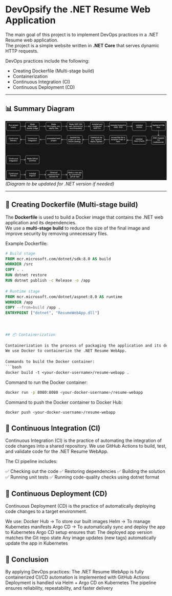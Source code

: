 # DevOpsify the .NET Resume Web Application

The main goal of this project is to implement DevOps practices in a .NET Resume web application.  
The project is a simple website written in **.NET Core** that serves dynamic HTTP requests.

DevOps practices include the following:

- Creating Dockerfile (Multi-stage build)
- Containerization
- Continuous Integration (CI)
- Continuous Deployment (CD)

---

## 📊 Summary Diagram
![alt text](image-1.png)
*(Diagram to be updated for .NET version if needed)*

---

## 🐳 Creating Dockerfile (Multi-stage build)

The **Dockerfile** is used to build a Docker image that contains the .NET web application and its dependencies.  
We use a **multi-stage build** to reduce the size of the final image and improve security by removing unnecessary files.

Example Dockerfile:

```dockerfile
# Build stage
FROM mcr.microsoft.com/dotnet/sdk:8.0 AS build
WORKDIR /src
COPY . .
RUN dotnet restore
RUN dotnet publish -c Release -o /app

# Runtime stage
FROM mcr.microsoft.com/dotnet/aspnet:8.0 AS runtime
WORKDIR /app
COPY --from=build /app .
ENTRYPOINT ["dotnet", "ResumeWebApp.dll"]



## 📦 Containerization

Containerization is the process of packaging the application and its dependencies into a container.
We use Docker to containerize the .NET Resume WebApp.

Commands to build the Docker container: 
```bash
docker build -t <your-docker-username>/resume-webapp .
```

Command to run the Docker container:
```bash
docker run -p 8080:8080 <your-docker-username>/resume-webapp
```

Command to push the Docker container to Docker Hub:
```bash
docker push <your-docker-username>/resume-webapp
```

## 🔄 Continuous Integration (CI)

Continuous Integration (CI) is the practice of automating the integration of code changes into a shared repository.
We use GitHub Actions to build, test, and validate code for the .NET Resume WebApp.

The CI pipeline includes:

✅ Checking out the code
✅ Restoring dependencies
✅ Building the solution
✅ Running unit tests
✅ Running code-quality checks using dotnet format

## 🚀 Continuous Deployment (CD)

Continuous Deployment (CD) is the practice of automatically deploying code changes to a target environment.

We use:
Docker Hub → To store our built images
Helm → To manage Kubernetes manifests
Argo CD → To automatically sync and deploy the app to Kubernetes
Argo CD setup ensures that:
The deployed app version matches the Git repo state
Any image updates (new tags) automatically update the app in Kubernetes


## 🎯 Conclusion

By applying DevOps practices:
The .NET Resume WebApp is fully containerized
CI/CD automation is implemented with GitHub Actions
Deployment is handled via Helm + Argo CD on Kubernetes
The pipeline ensures reliability, repeatability, and faster delivery
